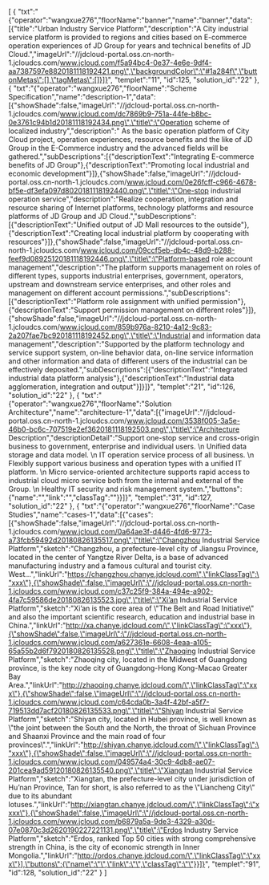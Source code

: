 [
	{
		"txt":"{\"operator\":\"wangxue276\",\"floorName\":\"banner\",\"name\":\"banner\",\"data\":[{\"title\":\"Urban Industry Service Platform\",\"description\":\"A City industrial service platform is provided to regions and cities based on E-commerce operation experiences of JD Group for years and technical benefits of JD Cloud.\",\"imageUrl\":\"//jdcloud-portal.oss.cn-north-1.jcloudcs.com/www.jcloud.com/f5a94bc4-0e37-4e6e-9df4-aa7387597e8820181118192421.png\",\"backgroundColor\":\"#1a284f\",\"buttonMetas\":[],\"tagMetas\":[]}]}",
		"templet":"11",
		"id":125,
		"solution_id":"22"
	},
	{
		"txt":"{\"operator\":\"wangxue276\",\"floorName\":\"Scheme Specification\",\"name\":\"description-1\",\"data\":[{\"showShade\":false,\"imageUrl\":\"//jdcloud-portal.oss.cn-north-1.jcloudcs.com/www.jcloud.com/dc7869b9-751a-44fe-b8bc-0e3761c94b1d20181118192434.png\",\"title\":\"Operation scheme of localized industry\",\"description\":\" As the basic operation platform of City Cloud project, operation experiences, resource benefits and the like of JD Group in the E-Commerce industry and the advanced fields will be gathered.\",\"subDescriptions\":[{\"descriptionText\":\"Integrating E-commerce benefits of JD Group\"},{\"descriptionText\":\"Promoting local industrial and economic development\"}]},{\"showShade\":false,\"imageUrl\":\"//jdcloud-portal.oss.cn-north-1.jcloudcs.com/www.jcloud.com/0e26fcff-c966-4678-bf5e-df3efa097d8020181118192440.png\",\"title\":\"One-stop industrial operation service\",\"description\":\"Realize cooperation, integration and resource sharing of Internet platforms, technology platforms and resource platforms of JD Group and JD Cloud.\",\"subDescriptions\":[{\"descriptionText\":\"Unified output of JD Mall resources to the outside\"},{\"descriptionText\":\"Creating local industrial platform by cooperating with resources\"}]},{\"showShade\":false,\"imageUrl\":\"//jdcloud-portal.oss.cn-north-1.jcloudcs.com/www.jcloud.com/09ccf5eb-db4c-48d9-b288-feef9d08925120181118192446.png\",\"title\":\"Platform-based role account management\",\"description\":\"The platform supports management on roles of different types, supports industrial enterprises, government, operators, upstream and downstream service enterprises, and other roles and management on different account permissions.\",\"subDescriptions\":[{\"descriptionText\":\"Platform role assignment with unified permission\"},{\"descriptionText\":\"Support permission management on different roles\"}]},{\"showShade\":false,\"imageUrl\":\"//jdcloud-portal.oss.cn-north-1.jcloudcs.com/www.jcloud.com/859b976a-8210-4a12-9c83-2a207fae7bc920181118192452.png\",\"title\":\"Industrial and information data management\",\"description\":\"Supported by the platform technology and service support system, on-line behavior data, on-line service information and other information and data of different users of the industrial can be effectively deposited.\",\"subDescriptions\":[{\"descriptionText\":\"Integrated industrial data platform analysis\"},{\"descriptionText\":\"Industrial data agglomeration, integration and output\"}]}]}",
		"templet":"21",
		"id":126,
		"solution_id":"22"
	},
	{
		"txt":"{\"operator\":\"wangxue276\",\"floorName\":\"Solution Architecture\",\"name\":\"architecture-1\",\"data\":[{\"imageUrl\":\"//jdcloud-portal.oss.cn-north-1.jcloudcs.com/www.jcloud.com/3538f005-3a5e-46b0-bc6c-707519e2ef3620181118192503.png\",\"title\":\"Architecture Description\",\"descriptionDetail\":\"Support one-stop service and cross-origin business to government, enterprise and individual users. \\n Unified data storage and data model. \\n IT operation service process of all business. \\n Flexibly support various business and operation types with a unified IT platform. \\n Micro service-oriented architecture supports rapid access to industrial cloud micro service both from the internal and external of the Group. \\n Healthy IT security and risk management system.\",\"buttons\":{\"name\":\"\",\"link\":\"\",\"classTag\":\"\"}}]}",
		"templet":"31",
		"id":127,
		"solution_id":"22"
	},
	{
		"txt":"{\"operator\":\"wangxue276\",\"floorName\":\"Case Studies\",\"name\":\"cases-1\",\"data\":[{\"cases\":[{\"showShade\":false,\"imageUrl\":\"//jdcloud-portal.oss.cn-north-1.jcloudcs.com/www.jcloud.com/0a64ae3f-d446-4fd6-9773-a73fcb59492d20180826135517.png\",\"title\":\"Changzhou Industrial Service Platform\",\"sketch\":\"Changzhou, a prefecture-level city of Jiangsu Province, located in the center of Yangtze River Delta, is a base of advanced manufacturing industry and a famous cultural and tourist city. West...\",\"linkUrl\":\"https://changzhou.chanye.jdcloud.com\",\"linkClassTag\":\"xxx\"},{\"showShade\":false,\"imageUrl\":\"//jdcloud-portal.oss.cn-north-1.jcloudcs.com/www.jcloud.com/c37c25f9-384a-494e-a902-4fa7c59586de20180826135523.jpg\",\"title\":\"Xi’an Industrial Service Platform\",\"sketch\":\"Xi’an is the core area of \\\"The Belt and Road Initiative\\\" and also the important scientific research, education and industrial base in China.\",\"linkUrl\":\"http://xa.chanye.jdcloud.com/\",\"linkClassTag\":\"xxx\"},{\"showShade\":false,\"imageUrl\":\"//jdcloud-portal.oss.cn-north-1.jcloudcs.com/www.jcloud.com/a627361e-6608-4eaa-a105-65a55b2d6f7920180826135528.png\",\"title\":\"Zhaoqing Industrial Service Platform\",\"sketch\":\"Zhaoqing city, located in the Midwest of Guangdong province, is the key node city of Guangdong-Hong Kong-Macao Greater Bay Area.\",\"linkUrl\":\"http://zhaoqing.chanye.jdcloud.com/\",\"linkClassTag\":\"xxx\"},{\"showShade\":false,\"imageUrl\":\"//jdcloud-portal.oss.cn-north-1.jcloudcs.com/www.jcloud.com/c64cda0b-3a4f-42bf-a5f7-719513dd7acf20180826135533.png\",\"title\":\"Shiyan Industrial Service Platform\",\"sketch\":\"Shiyan city, located in Hubei province, is well known as \\\"the joint between the South and the North, the throat of Sichuan Province and Shaanxi Province and the main road of four provinces\\\".\",\"linkUrl\":\"http://shiyan.chanye.jdcloud.com/\",\"linkClassTag\":\"xxx\"},{\"showShade\":false,\"imageUrl\":\"//jdcloud-portal.oss.cn-north-1.jcloudcs.com/www.jcloud.com/049574a4-30c9-4db8-ae07-201cea9ad59120180826135540.png\",\"title\":\"Xiangtan Industrial Service Platform\",\"sketch\":\"Xiangtan, the prefecture-level city under jurisdiction of Hu’nan Province, Tan for short, is also referred to as the \\\"Liancheng City\\\" due to its abundant lotuses.\",\"linkUrl\":\"http://xiangtan.chanye.jdcloud.com/\",\"linkClassTag\":\"xxxx\"},{\"showShade\":false,\"imageUrl\":\"//jdcloud-portal.oss.cn-north-1.jcloudcs.com/www.jcloud.com/b6879a5a-9de3-4329-a30d-07e0870c3d2620190227221131.png\",\"title\":\"Erdos Industry Service Platform\",\"sketch\":\"Erdos, ranked Top 50 cities with strong comprehensive strength in China, is the city of economic strength in Inner Mongolia.\",\"linkUrl\":\"http://ordos.chanye.jdcloud.com/\",\"linkClassTag\":\"xxx\"}],\"buttons\":{\"name\":\"\",\"link\":\"\",\"classTag\":\"\"}}]}",
		"templet":"91",
		"id":128,
		"solution_id":"22"
	}
]